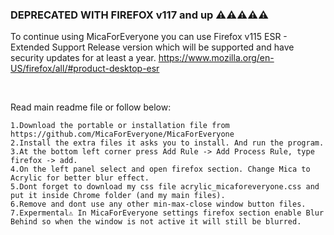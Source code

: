  ### DEPRECATED WITH FIREFOX v117 and up ⚠️⚠️⚠️⚠️⚠️
 To continue using MicaForEveryone you can use Firefox v115 ESR - Extended Support Release 
 version which will be supported and have security updates for at least a year.
 https://www.mozilla.org/en-US/firefox/all/#product-desktop-esr

<br>
 

Read main readme file or follow below:

    1.Download the portable or installation file from https://github.com/MicaForEveryone/MicaForEveryone
    2.Install the extra files it asks you to install. And run the program.
    3.At the bottom left corner press Add Rule -> Add Process Rule, type firefox -> add.
    4.On the left panel select and open firefox section. Change Mica to Acrylic for better blur effect.
    5.Dont forget to download my css file acrylic_micaforeveryone.css and put it inside Chrome folder (and my main files).
    6.Remove and dont use any other min-max-close window button files.
    7.Expermental⚠️ In MicaForEveryone settings firefox section enable Blur Behind so when the window is not active it will still be blurred.
